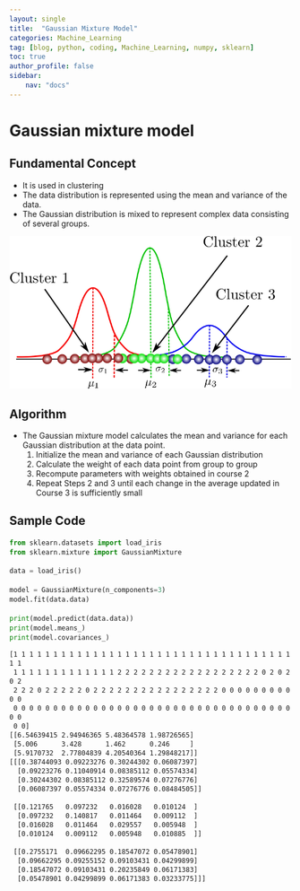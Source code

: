 ```yaml
---
layout: single
title:  "Gaussian Mixture Model"
categories: Machine_Learning
tag: [blog, python, coding, Machine_Learning, numpy, sklearn]
toc: true
author_profile: false
sidebar:
    nav: "docs"
---
```



# Gaussian mixture model

## Fundamental Concept

- It is used in clustering
- The data distribution is represented using the mean and variance of the data.
- The Gaussian distribution is mixed to represent complex data consisting of several groups.

![img](/images/2022-04-09-Gaussian_mixture_model/Gaussian_mixture_model.png)

## Algorithm

- The Gaussian mixture model calculates the mean and variance for each Gaussian distribution at the data point.
    1. Initialize the mean and variance of each Gaussian distribution
    2. Calculate the weight of each data point from group to group
    3. Recompute parameters with weights obtained in course 2
    4. Repeat Steps 2 and 3 until each change in the average updated in Course 3 is sufficiently small

## Sample Code


```python
from sklearn.datasets import load_iris
from sklearn.mixture import GaussianMixture

data = load_iris()

model = GaussianMixture(n_components=3)
model.fit(data.data)

print(model.predict(data.data))
print(model.means_)
print(model.covariances_)
```

    [1 1 1 1 1 1 1 1 1 1 1 1 1 1 1 1 1 1 1 1 1 1 1 1 1 1 1 1 1 1 1 1 1 1 1 1 1
     1 1 1 1 1 1 1 1 1 1 1 1 1 2 2 2 2 2 2 2 2 2 2 2 2 2 2 2 2 2 2 0 2 0 2 0 2
     2 2 2 0 2 2 2 2 2 0 2 2 2 2 2 2 2 2 2 2 2 2 2 2 2 2 0 0 0 0 0 0 0 0 0 0 0
     0 0 0 0 0 0 0 0 0 0 0 0 0 0 0 0 0 0 0 0 0 0 0 0 0 0 0 0 0 0 0 0 0 0 0 0 0
     0 0]
    [[6.54639415 2.94946365 5.48364578 1.98726565]
     [5.006      3.428      1.462      0.246     ]
     [5.9170732  2.77804839 4.20540364 1.29848217]]
    [[[0.38744093 0.09223276 0.30244302 0.06087397]
      [0.09223276 0.11040914 0.08385112 0.05574334]
      [0.30244302 0.08385112 0.32589574 0.07276776]
      [0.06087397 0.05574334 0.07276776 0.08484505]]
    
     [[0.121765   0.097232   0.016028   0.010124  ]
      [0.097232   0.140817   0.011464   0.009112  ]
      [0.016028   0.011464   0.029557   0.005948  ]
      [0.010124   0.009112   0.005948   0.010885  ]]
    
     [[0.2755171  0.09662295 0.18547072 0.05478901]
      [0.09662295 0.09255152 0.09103431 0.04299899]
      [0.18547072 0.09103431 0.20235849 0.06171383]
      [0.05478901 0.04299899 0.06171383 0.03233775]]]
    
